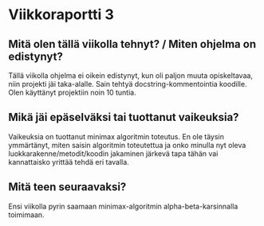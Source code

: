 # Viikkoraportti 3

## Mitä olen tällä viikolla tehnyt? / Miten ohjelma on edistynyt?

Tällä viikolla ohjelma ei oikein edistynyt, kun oli paljon muuta opiskeltavaa, niin projekti jäi taka-alalle. Sain tehtyä docstring-kommentointia koodille. Olen käyttänyt projektiin noin 10 tuntia.

## Mikä jäi epäselväksi tai tuottanut vaikeuksia?

Vaikeuksia on tuottanut minimax algoritmin toteutus. En ole täysin ymmärtänyt, miten saisin algoritmin toteutettua ja onko minulla nyt oleva luokkarakenne/metodit/koodin jakaminen järkevä tapa tähän vai kannattaisko yrittää tehdä eri tavalla. 

## Mitä teen seuraavaksi?

Ensi viikolla pyrin saamaan minimax-algoritmin alpha-beta-karsinnalla toimimaan.
